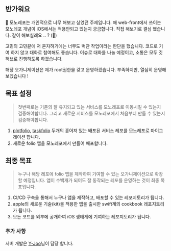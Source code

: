 ## 반가워요
👋 모노레포는 개인적으로 너무 해보고 싶었던 주제입니다. 
왜 web-front에서 쓰이는 모노레포 개념이 iOS에서는 적용안되고 있는지 궁금합니다. 
직접 해보기로 결심 했습니다. 같이 해보실래요 .. ? (💍)

고민의 고민끝에 저 혼자하기에는 너무도 벅찬 작업이라는 판단을 했습니다. 코드로 기여 하지 않고 대화로 참여해도 좋습니다. 이슈로 대화를 나눌 예정이고, 소통은 모두 깃허브로 진행하도록 하겠습니다. 

해당 오가니제이션은 제가 root권한을 갖고 운영하겠습니다. 부족하지만, 열심히 운영해보겠습니다 !

## 목표 설정
> 첫번째로는 기존의 잘 유지되고 있는 서비스를 모노레포로 이동시킬 수 있는지 검증해야합니다. 그리고 새로운 서비스를 모노레포에서 처음부터 만들 수 있는지 검증해야합니다.

1. [plotfolio](https://github.com/SeoBukMyeonOk/swift-plotfolio), [taskfolio](https://github.com/SW-Maestro-OSS/swift-taskfolio) 두개의 흩어져 있는 배포된 서비스 레포를 모노레포로 마이그레이션 합니다.
1. 새로운 folio 앱을 모노레포에서 만들어 배포합니다.

## 최종 목표
> 누구나 해당 레포에 folio 앱을 제작하여 기여할 수 있는 오가니제이션으로 확장할 예정입니다. 앱이 수백개가 되어도 잘 동작되는 레포를 운영하는 것이 최종 목표입니다.

1. CI/CD 구축을 통해서 누구나 앱을 제작하고, 배포할 수 있는 레포지토리가 됩니다.
2. apple의 새로운 기술(kit)을 적용한 앱을 출시한 swift계의 cookbook 레포지토리가 됩니다.
3. 모든 코드를 외부에 공개하여 iOS 생태계에 기여하는 레포지토리가 됩니다.


### 추가 사항

서버 개발은 [Y-Joo](https://github.com/Y-Joo)님이 담당 합니다.
